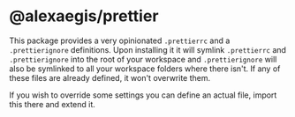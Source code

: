 # @alexaegis/prettier

This package provides a very opinionated `.prettierrc` and a `.prettierignore`
definitions. Upon installing it it will symlink `.prettierrc` and
`.prettierignore` into the root of your workspace and `.prettierignore` will
also be symlinked to all your workspace folders where there isn't. If any of
these files are already defined, it won't overwrite them.

If you wish to override some settings you can define an actual file, import this
there and extend it.
